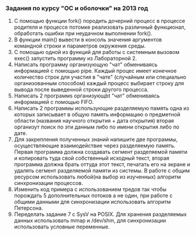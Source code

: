 ### Задания по курсу "ОС и оболочки" на 2013 год
1. С помощью функции fork() породить дочерний процесс в процессе родителя и процессе потомке реализовать различный функционал, обработать ошибки при неудачном выполнении fork().
2. В функции main() вывести в консоль значения аргументов командной строки и параметров окружения среды.
3. С помощью одной из функций для работы с системным вызовом exec() запустить программу из Лабораторной 2.
4. Написать программу организующую "чат" обмениваясь информацией с помощью pipe. Каждый процес имеет конечное количество строк для участия в "чате" (случайным или специально организованным способом) каждый процесс выбирает строку для вывода после выведенной строки другого процесса.
5. Написать 2 программs организующbt "чат" обмениваясь информацией с помощью FIFO. 
6. Написать 2 программы использующие разделяемую память одна из которых записывает в общую память информацию о предметной области (названия научного открытия + дата открытия) вторая организут поиск по эти данным либо по имени открытия либо по дате.
7. Для закрепления полученных знаний напишите две программы, осуществляющие взаимодействие через разделяемую память. Первая программа должна создавать сегмент разделяемой памяти и копировать туда свой собственный исходный текст, вторая программа должна брать оттуда этот текст, печатать его на экране и удалять сегмент разделяемой памяти из системы. В работе с общим ресурсом использовать любой(на выбор из изученных) алгоритм синхронизации процессов.
8. Изменить код примера с использованием тредов так чтобы порождать 5 дополнительных потоков а не один, при работе с общими данными для синхронизации использовать алгоритм Петерсона.
9. Переделать задание 7 с SysV на POSIX. Для хранения разделяемых данных использовать mmap и /dev/shm, для синхронизации использовать условные переменные.
